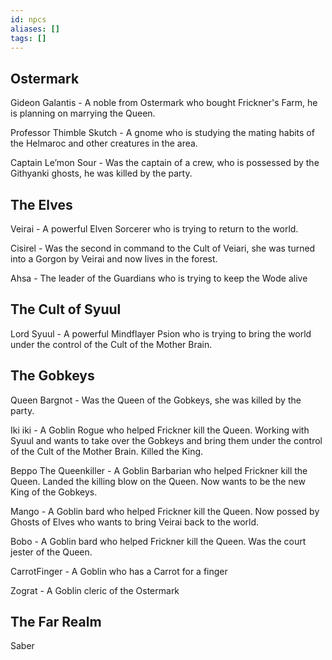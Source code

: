 ```yaml
---
id: npcs
aliases: []
tags: []
---
```




## Ostermark

Gideon Galantis - A noble from Ostermark who bought Frickner's Farm, he is planning on marrying the Queen.

Professor Thimble Skutch - A gnome who is studying the mating habits of the Helmaroc and other creatures in the area.

Captain Le’mon Sour - Was the captain of a crew, who is possessed by the Githyanki ghosts, he was killed by the party.

## The Elves

Veirai - A powerful Elven Sorcerer who is trying to return to the world.

Cisirel - Was the second in command to the Cult of Veiari, she was turned into a Gorgon by Veirai and now lives in the forest.

Ahsa - The leader of the Guardians who is trying to keep the Wode alive

## The Cult of Syuul

Lord Syuul - A powerful Mindflayer Psion who is trying to bring the world under the control of the Cult of the Mother Brain.



## The Gobkeys 

Queen Bargnot - Was the Queen of the Gobkeys, she was killed by the party.

Iki iki - A Goblin Rogue who helped Frickner kill the Queen. Working with Syuul and wants to take over the Gobkeys and bring them under the control of the Cult of the Mother Brain. Killed the King.

Beppo The Queenkiller - A Goblin Barbarian who helped Frickner kill the Queen. Landed the killing blow on the Queen. Now wants to be the new King of the Gobkeys.

Mango - A Goblin bard who helped Frickner kill the Queen. Now possed by Ghosts of Elves who wants to bring Veirai back to the world.

Bobo - A Goblin bard who helped Frickner kill the Queen. Was the court jester of the Queen. 

CarrotFinger - A Goblin who has a Carrot for a finger

Zograt - A Goblin cleric of the Ostermark


## The Far Realm


Saber
